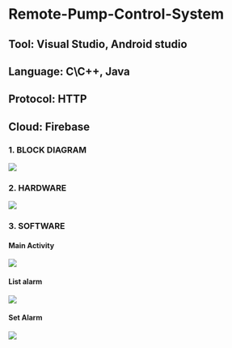 # Remote-Pump-Control-System

## Tool: Visual Studio, Android studio
## Language: C\C++, Java
## Protocol: HTTP
## Cloud: Firebase

### 1. BLOCK DIAGRAM
<img src="https://github.com/thanhphongK19/Remote-Pump-Control-System/assets/108928423/6d0c1d9b-0cd7-4340-a28a-a083220963c2">

### 2. HARDWARE
<img src="https://github.com/thanhphongK19/Remote-Pump-Control-System/assets/108928423/c72f8cd5-a520-4b3c-8f86-db7db8ba1f94">

### 3. SOFTWARE
#### Main Activity
<img src="https://github.com/thanhphongK19/Remote-Pump-Control-System/assets/108928423/8041510b-2f7a-4125-9030-55535d701866">

#### List alarm
<img src="https://github.com/thanhphongK19/Remote-Pump-Control-System/assets/108928423/e6082923-5773-4e0e-8e71-f90d74fe0e17">

#### Set Alarm
<img src="https://github.com/thanhphongK19/Remote-Pump-Control-System/assets/108928423/71ea5b27-ed8c-4950-b3f4-3b3408f9a91a">

